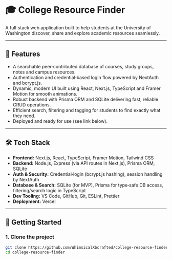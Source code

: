 # 🎓 College Resource Finder  
A full‑stack web application built to help students at the University of Washington discover, share and explore academic resources seamlessly.

---

## 🚀 Features  
- A searchable peer‑contributed database of courses, study groups, notes and campus resources.  
- Authentication and credential‑based login flow powered by NextAuth and bcrypt.js.  
- Dynamic, modern UI built using React, Next.js, TypeScript and Framer Motion for smooth animations.  
- Robust backend with Prisma ORM and SQLite delivering fast, reliable CRUD operations.  
- Efficient search, filtering and tagging for students to find exactly what they need.  
- Deployed and ready for use (see link below).

---

## 🛠️ Tech Stack  
- **Frontend:** Next.js, React, TypeScript, Framer Motion, Tailwind CSS  
- **Backend:** Node.js, Express (via API routes in Next.js), Prisma ORM, SQLite  
- **Auth & Security:** Credential‑login (bcrypt.js hashing), session handling by NextAuth  
- **Database & Search:** SQLite (for MVP), Prisma for type‑safe DB access, filtering/search logic in TypeScript  
- **Dev Tooling:** VS Code, GitHub, Git, ESLint, Prettier  
- **Deployment:** Vercel

---

## 🧪 Getting Started  
### 1. Clone the project  
```bash
git clone https://github.com/WhimsicalXbcrafted/college-resource-finder.git  
cd college-resource-finder  

